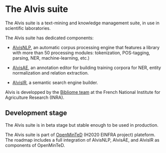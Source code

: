 
# The Alvis suite

The Alvis suite is a text-mining and knowledge management suite, in use in scientific laboratories.

The Alvis suite has dedicated components:

- [AlvisNLP](https://github.com/bibliome/alvisnlp), an automatic corpus processing engine that features a library with more than 50 processing modules: tokenization, POS-tagging, parsing, NER, machine-learning, etc.)

- [AlvisAE](https://github.com/bibliome/alvisae), an annotation editor for building training corpora for NER, entity normalization and relation extraction.

- [AlvisIR](https://github.com/bibliome/alvisae), a semantic search engine builder.

Alvis is developped by the [Bibliome team](http://maiage.jouy.inra.fr/?q=fr/bibliome/) at the French National Institute for Agriculture Research (INRA).

## Development stage

The Alvis suite is in beta stage but stable enough to be used in production.

The Alvis suite is part of [OpenMinTeD](https://openminted.eu) (H2020 EINFRA project) plateform. The roadmap includes a full integration of AlvisNLP, AlvisAE, and AlvisIR as components of OpenMinTeD.

